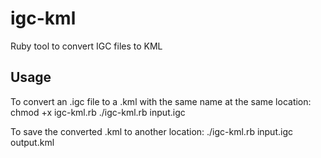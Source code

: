 # igc-kml
Ruby tool to convert IGC files to KML

## Usage
To convert an .igc file to a .kml with the same name at the same location:
	chmod +x igc-kml.rb
	./igc-kml.rb input.igc
	
To save the converted .kml to another location:
	./igc-kml.rb input.igc output.kml
